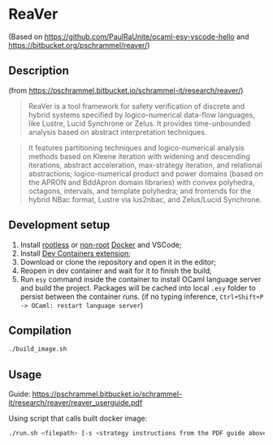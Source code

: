 # ReaVer
(Based on https://github.com/PaulRaUnite/ocaml-esy-vscode-hello and https://bitbucket.org/pschrammel/reaver/)

## Description
(from https://pschrammel.bitbucket.io/schrammel-it/research/reaver/)
> ReaVer is a tool framework for safety verification of discrete and hybrid systems specified by logico-numerical data-flow languages, like Lustre, Lucid Synchrone or Zelus. It provides time-unbounded analysis based on abstract interpretation techniques.

> It features partitioning techniques and logico-numerical analysis methods based on Kleene iteration with widening and descending iterations, abstract acceleration, max-strategy iteration, and relational abstractions; logico-numerical product and power domains (based on the APRON and BddApron domain libraries) with convex polyhedra, octagons, intervals, and template polyhedra; and frontends for the hybrid NBac format, Lustre via lus2nbac, and Zelus/Lucid Synchrone. 

## Development setup

1. Install [rootless](https://docs.docker.com/engine/security/rootless/) or [non-root](https://docs.docker.com/engine/install/linux-postinstall/#manage-docker-as-a-non-root-user) [Docker](https://www.docker.com) and VSCode;
2. Install [Dev Containers extension](https://marketplace.visualstudio.com/items?itemName=ms-vscode-remote.remote-containers);
3. Download or clone the repository and open it in the editor;
4. Reopen in dev container and wait for it to finish the build;
5. Run `esy` command inside the container to install OCaml language server and build the project.
Packages will be cached into local `.esy` folder to persist between the container runs.
(if no typing inference, `Ctrl+Shift+P -> OCaml: restart language server`)

## Compilation
```bash
./build_image.sh
```

## Usage

Guide: https://pschrammel.bitbucket.io/schrammel-it/research/reaver/reaver_userguide.pdf

Using script that calls built docker image:
```bash
./run.sh <filepath> [-s <strategy instructions from the PDF guide above>]
```